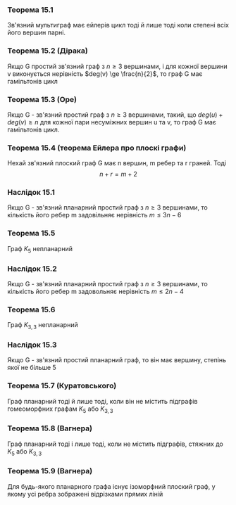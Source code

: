 ### Теорема 15.1
Зв'язний мультиграф має ейлерів цикл тоді й лише тоді коли степені всіх його вершин парні.

### Теорема 15.2 (Дірака)
Якщо G простий зв'язний граф з $n \ge 3$ вершинами, і для кожної вершини v виконується нерівність $deg(v) \ge \frac{n}{2}$, то граф G має гамільтонів цикл

### Теорема 15.3 (Оре)
Якщо G - зв'язний простий граф з $n \ge 3$ вершинами, такий, що $deg(u) + deg(v) \ge n$ для кожної пари несуміжних вершин u та v, то граф G має гамільтонів цикл.

### Теорема 15.4 (теорема Ейлера про плоскі графи)
Нехай зв'язний плоский граф G має n вершин, m ребер та r граней. Тоді
$$n + r = m + 2$$
### Наслідок 15.1
Якщо G - зв'язний планарний простий граф з $n \ge 3$ вершинами, то кількість його ребер m задовільняє нерівність $m \le 3n - 6$ 

### Теорема 15.5 
Граф $K_5$ непланарний

### Наслідок 15.2
Якщо G - зв'язний планарний простий граф з $n \ge 3$ вершинами, то кількість його ребер m задовольняє нерівність $m \le 2n - 4$ 

### Теорема 15.6
Граф $K_{3,3}$ непланарний

### Наслідок 15.3
Якщо G - зв'язний простий планарний граф, то він має вершину, степінь якої не більше 5

### Теорема 15.7 (Куратовського)
Граф планарний тоді й лише тоді, коли він не містить підграфів гомеоморфних графам $K_5$ або $K_{3,3}$ 

### Теорема 15.8 (Вагнера)
Граф планарний тоді і лише тоді, коли не містить підграфів, стяжних до $K_5$ або $K_{3,3}$ 

### Теорема 15.9 (Вагнера)
Для будь-якого планарного графа існує ізоморфний плоский граф, у якому усі ребра зображені відрізками прямих ліній
